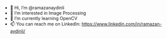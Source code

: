 - 👋 Hi, I’m @ramazanaydinli
- 👀 I’m interested in Image Processing
- 🌱 I’m currently learning OpenCV
- 📫 You can reach me on LinkedIn: https://www.linkedin.com/in/ramazan-aydinli/

<!---
ramazanaydinli/ramazanaydinli is a ✨ special ✨ repository because its `README.md` (this file) appears on your GitHub profile.
You can click the Preview link to take a look at your changes.
--->
